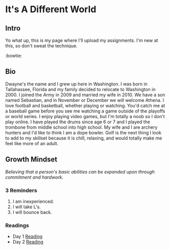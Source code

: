 # It's A Different World
## Intro
Yo what up, this is my page where I'll upload my assignments. I'm new at this, so don't sweat the technique. 

:bowtie: 

## Bio
Dwayne's the name and I grew up here in Washington. I was born in Tallahassee, Florida and my family decided to relocate to Washington in 2000. I joined the Army in 2009 and married my wife in 2010. We have a son named Sebastian, and in November or December we will welcome Athena. I love football and basketball, whether playing or watching. You'd catch me at a baseball game before you see me watching a game outside of the playoffs or world series. I enjoy playing video games, but I'm totally a noob so I don't play online. I have played the drums since age 6 or 7 and I played the trombone from middle school into high school. My wife and I are archery hunters and I'd like to think I am a dope bowler. Golf is the next thing I look to add to my skillset because it is chill, relaxing, and would totally make me feel like more of an adult.

## Growth Mindset
*Believing that a person's basic abilities can be expanded upon through commitment and hardwork.*

### 3 Reminders 

1. I am inexperienced.
2. I will take L's.
3. I will bounce back.

### **Readings**
* Day 1 [Reading](Day1.md)
* Day 2 [Reading](Day2.md)

